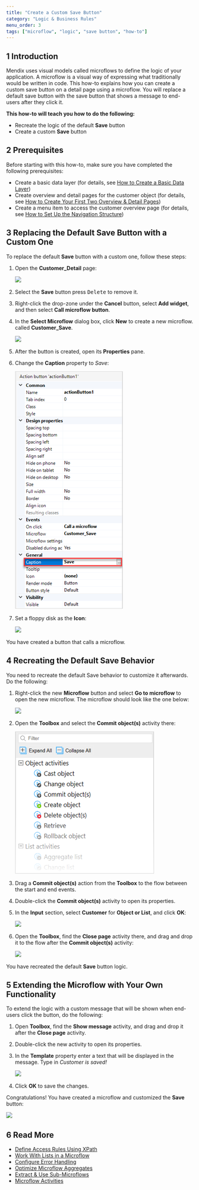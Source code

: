 ```yaml
---
title: "Create a Custom Save Button"
category: "Logic & Business Rules"
menu_order: 3
tags: ["microflow", "logic", "save button", "how-to"]
---
```

## 1 Introduction

Mendix uses visual models called microflows to define the logic of your application. A microflow is a visual way of expressing what traditionally would be written in code. This how-to explains how you can create a custom save button on a detail page using a microflow. You will replace a default save button with the save button that shows a message to end-users after they click it. 

**This how-to will teach you how to do the following:**

* Recreate the logic of the default **Save** button
* Create a custom **Save** button

## 2 Prerequisites

Before starting with this how-to, make sure you have completed the following prerequisites:

* Create a basic data layer (for details, see [How to Create a Basic Data Layer](/howto/data-models/create-a-basic-data-layer))
* Create overview and detail pages for the customer object (for details, see [How to Create Your First Two Overview & Detail Pages](/howto/front-end/create-your-first-two-overview-and-detail-pages))
* Create a menu item to access the customer overview page (for details, see [How to Set Up the Navigation Structure](/howto/general/setting-up-the-navigation-structure))

## 3 Replacing the Default Save Button with a Custom One

To replace the default **Save** button with a custom one, follow these steps:

1.  Open the **Customer_Detail** page:

    ![](attachments/create-a-custom-save-button/customer-detail.png)

2. Select the **Save** button press <kbd>Delete</kbd> to remove it.

3. Right-click the drop-zone under the **Cancel** button, select **Add widget**, and then select **Call microflow button**.

4.  In the **Select Microflow** dialog box, click **New** to create a new microflow. called **Customer_Save**.

    ![](attachments/create-a-custom-save-button/customer-save.png)

5. After the button is created, open its **Properties** pane.

6. Change the **Caption** property to *Save*:

    ![](attachments/create-a-custom-save-button/button-properties.png)

7. Set a floppy disk as the **Icon**:

    ![](attachments/create-a-custom-save-button/18580987.png)

You have created a button that calls a microflow.

## 4 Recreating the Default Save Behavior

You need to recreate the default Save behavior to customize it afterwards. Do the following:

1.  Right-click the new **Microflow** button and select **Go to microflow** to open the new microflow. The microflow should look like the one below:
    
    ![](attachments/create-a-custom-save-button/created-microflow.png)

2. Open the **Toolbox** and select the **Commit object(s)** activity there:

    ![](attachments/8784287/8946802.png)

3. Drag a **Commit object(s)** action from the **Toolbox** to the flow between the start and end events.
4.  Double-click the **Commit object(s)** activity to open its properties.

5.  In the **Input** section, select **Customer** for **Object or List**, and click **OK**:
    
    ![](attachments/create-a-custom-save-button/commit-object-properties.png)

6.  Open the **Toolbox**, find the **Close page** activity there, and drag and drop it to the flow after the **Commit object(s)** activity:

    ![](attachments/create-a-custom-save-button/close-page-activity.png)

You have recreated the default **Save** button logic.

## 5 Extending the Microflow with Your Own Functionality

To extend the logic with a custom message that will be shown when end-users click the button, do the following:

1. Open **Toolbox**, find the **Show message** activity, and drag and drop it after the **Close page** activity.

2.  Double-click the new activity to open its properties.

3. In the **Template** property enter a text that will be displayed in the message. Type in *Customer is saved!* 

    ![](attachments/create-a-custom-save-button/show-message-properties.png)

4. Click **OK** to save the changes. 


Congratulations! You have created a microflow and customized the **Save** button: 

   ![](attachments/create-a-custom-save-button/microflow.png)

## 6 Read More

* [Define Access Rules Using XPath](define-access-rules-using-xpath)
* [Work With Lists in a Microflow](working-with-lists-in-a-microflow)
* [Configure Error Handling](set-up-error-handling)
* [Optimize Microflow Aggregates](optimizing-microflow-aggregates)
* [Extract & Use Sub-Microflows](extract-and-use-sub-microflows)
* [Microflow Activities](/refguide/activities)

